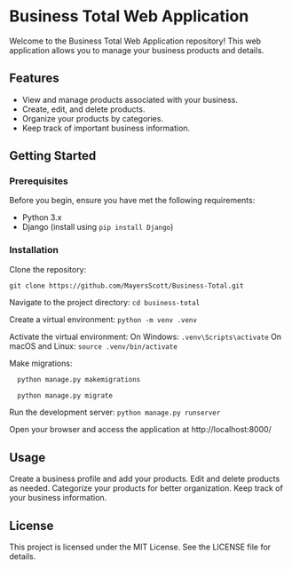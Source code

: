 # Business Total Web Application

Welcome to the Business Total Web Application repository! This web application allows you to manage your business products and details.

## Features

- View and manage products associated with your business.
- Create, edit, and delete products.
- Organize your products by categories.
- Keep track of important business information.

## Getting Started

### Prerequisites

Before you begin, ensure you have met the following requirements:

- Python 3.x
- Django (install using `pip install Django`)

### Installation

Clone the repository:

```shell
git clone https://github.com/MayersScott/Business-Total.git
```

Navigate to the project directory:
  `cd business-total`
  
Create a virtual environment:
  `python -m venv .venv`

Activate the virtual environment:
  On Windows:
    `.venv\Scripts\activate`
  On macOS and Linux:
    `source .venv/bin/activate`

Make migrations:
  ```python
    python manage.py makemigrations

    python manage.py migrate
  ```

Run the development server:
  `python manage.py runserver`
  
Open your browser and access the application at http://localhost:8000/

## Usage
Create a business profile and add your products.
Edit and delete products as needed.
Categorize your products for better organization.
Keep track of your business information.

## License
This project is licensed under the MIT License. See the LICENSE file for details.
